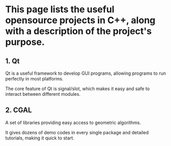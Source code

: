 # This page lists the useful opensource projects in C++, along with a description of the project's purpose. 

## 1. Qt
Qt is a useful framework to develop GUI programs, allowing programs to run perfectly in most platforms.

The core feature of Qt is signal/slot, which makes it easy and safe to interact between different modules.

## 2. CGAL

A set of libraries providing easy access to geometric algorithms.

It gives dozens of demo codes in every single package and detailed tutorials, making it quick to start.